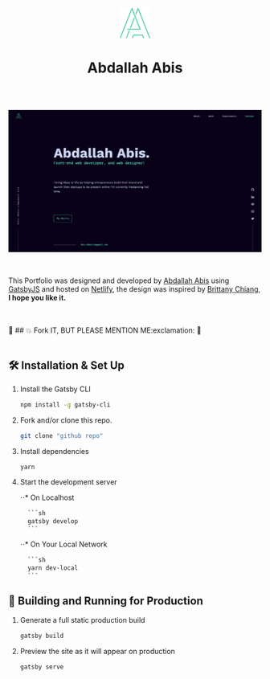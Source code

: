 <p align="center">
  <a href="https://abisabdallah.com">
    <img alt="Abis" src="./src/assets/images/logo.png" width="60" />
  </a>
</p>
<h1 align="center">
Abdallah Abis</h1>

<br />
<br />

![demo](./src/assets/images/website.png)

<br />

<p>This Portfolio was designed and developed by <a href='https://twitter.com/Dev_abis' target="_blank">Abdallah Abis</a> using <a href='https://www.gatsbyjs.org/' target="_blank">GatsbyJS</a> and hosted on <a href='https://www.netlify.com/' target="_blank">Netlify</a>, the design was inspired by <a href='https://github.com/bchiang7' target="_blank">Brittany Chiang</a>,<strong> I hope you like it.</strong></p>

<br />
<br />
🔐
## 💥 Fork IT, BUT PLEASE MENTION ME:exclamation:
🔐
<br />
<br />


## 🛠 Installation & Set Up

1. Install the Gatsby CLI

   ```sh
   npm install -g gatsby-cli
   ```

2. Fork and/or clone this repo.

   ```sh
   git clone "github repo"
   ```

3. Install dependencies

   ```sh
   yarn
   ```

4. Start the development server

     ⋅⋅* On Localhost

         ```sh
         gatsby develop
         ```
     ⋅⋅* On Your Local Network

         ```sh
         yarn dev-local
         ```

## 🚀 Building and Running for Production

1. Generate a full static production build

   ```sh
   gatsby build
   ```

1. Preview the site as it will appear on production

   ```sh
   gatsby serve
   ```
